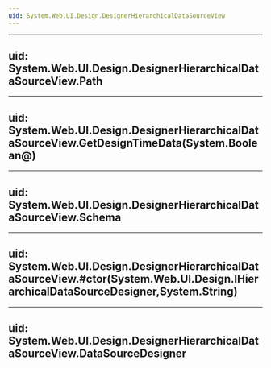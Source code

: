 ```yaml
---
uid: System.Web.UI.Design.DesignerHierarchicalDataSourceView
---
```


---
uid: System.Web.UI.Design.DesignerHierarchicalDataSourceView.Path
---

---
uid: System.Web.UI.Design.DesignerHierarchicalDataSourceView.GetDesignTimeData(System.Boolean@)
---

---
uid: System.Web.UI.Design.DesignerHierarchicalDataSourceView.Schema
---

---
uid: System.Web.UI.Design.DesignerHierarchicalDataSourceView.#ctor(System.Web.UI.Design.IHierarchicalDataSourceDesigner,System.String)
---

---
uid: System.Web.UI.Design.DesignerHierarchicalDataSourceView.DataSourceDesigner
---
